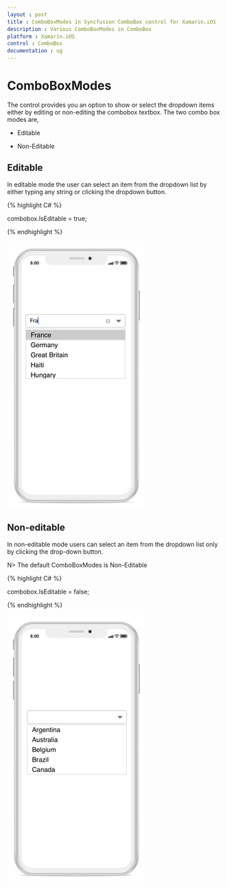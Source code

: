 ```yaml
---
layout : post
title : ComboBoxModes in Syncfusion ComboBox control for Xamarin.iOS
description : Various ComboBoxModes in ComboBox
platform : Xamarin.iOS
control : ComboBox
documentation : ug
---
```


# ComboBoxModes

The control provides you an option to show or select the dropdown items either by editing or non-editing the combobox textbox. The two combo box modes are, 

* Editable  

* Non-Editable 

## Editable 

In editable mode the user can select an item from the dropdown list by either typing any string or clicking the dropdown button.

{% highlight C# %}

combobox.IsEditable = true;

{% endhighlight %}

![](images/editable.png)

## Non-editable 

In non-editable mode users can select an item from the dropdown list only by clicking the drop-down button. 

N> The default ComboBoxModes is Non-Editable

{% highlight C# %}

combobox.IsEditable = false;

{% endhighlight %}

![](images/noneditable.png)